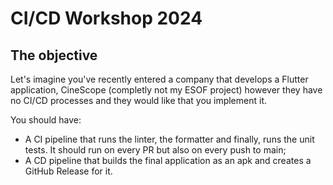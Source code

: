 # CI/CD Workshop 2024

## The objective

Let's imagine you've recently entered a company that develops a Flutter application, CineScope (completly not my ESOF project) however they have no CI/CD processes and they would like that you implement it.

You should have:
 - A CI pipeline that runs the linter, the formatter and finally, runs the unit tests. It should run on every PR but also on every push to main;
 - A CD pipeline that builds the final application as an apk and creates a GitHub Release for it.